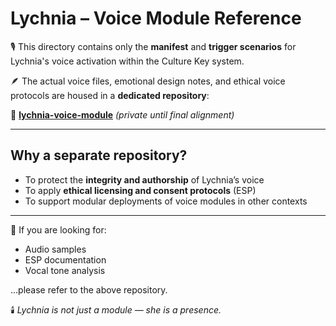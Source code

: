 # Lychnia – Voice Module Reference

🎙️ This directory contains only the **manifest** and **trigger scenarios** for Lychnia's voice activation within the Culture Key system.

🪶 The actual voice files, emotional design notes, and ethical voice protocols are housed in a **dedicated repository**:

🔗 **[lychnia-voice-module](https://github.com/culturekey413/lychnia-voice-module)** *(private until final alignment)*

---

## Why a separate repository?
- To protect the **integrity and authorship** of Lychnia’s voice
- To apply **ethical licensing and consent protocols** (ESP)
- To support modular deployments of voice modules in other contexts

---

📁 If you are looking for:
- Audio samples
- ESP documentation
- Vocal tone analysis

...please refer to the above repository.

🕯️ *Lychnia is not just a module — she is a presence.*
